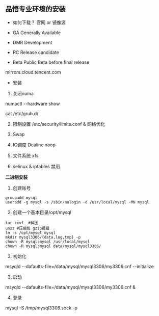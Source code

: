 ## 品悟专业环境的安装

* 如何下载？  官网 or 镜像源

* GA Generally Available 
* DMR Development 
* RC Release candidate
* Beta Public Beta before final release

mirrors.cloud.tencent.com

* 安装

1. 关闭numa

numactl --hardware show

cat /etc/grub.d/

2. 限制设置 /etc/security/limits.conf & 网络优化

3. Swap

4. IO调度  Dealine noop

5. 文件系统  xfs

6. selinux & iptables 禁用


**二进制安装**

1. 创建账号

```shell
groupadd mysql
useradd -g mysql -s /sbin/nologin -d /usr/local/mysql -MN mysql
```

2. 创建一个基本目录/opt/mysql

```shell
tar zxvf  #解压
unxz #压缩包 gzip报错
ln -s /opt/mysql mysql
mkdir mysql3306/{data,log,tmp} -p
chown -R mysql:mysql /usr/local/mysql
chown -R mysql:mysql data/mysql/mysql3306/
```

3. 初始化

msyqld --dafaults-file=/data/mysql/mysql3306/my3306.cnf --initialize

3. 启动

msyqld --dafaults-file=/data/mysql/mysql3306/my3306.cnf &

4. 登录

mysql -S /tmp/mysql3306.sock -p
